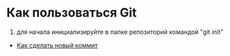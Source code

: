 # Как пользоваться Git
1. для начала инициализируйте в папке репозиторий командой "git init"
- [Как сделать новый коммит](./commmit_help.md)
